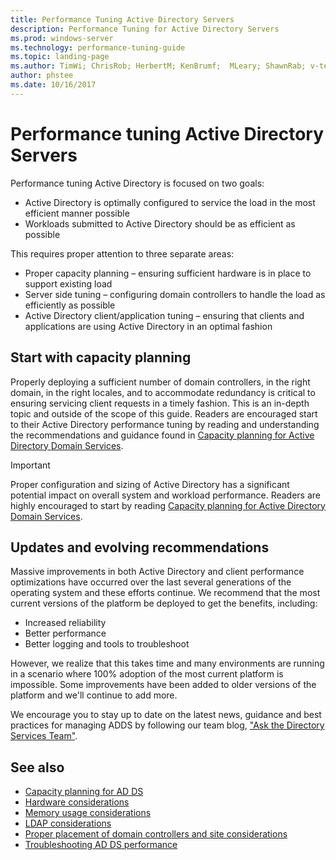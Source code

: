 ```yaml
---
title: Performance Tuning Active Directory Servers
description: Performance Tuning for Active Directory Servers
ms.prod: windows-server
ms.technology: performance-tuning-guide
ms.topic: landing-page
ms.author: TimWi; ChrisRob; HerbertM; KenBrumf;  MLeary; ShawnRab; v-tea
author: phstee
ms.date: 10/16/2017
---
```

# Performance tuning Active Directory Servers

Performance tuning Active Directory is focused on two goals:
- Active Directory is optimally configured to service the load in the most efficient manner possible
- Workloads submitted to Active Directory should be as efficient as possible

This requires proper attention to three separate areas:
- Proper capacity planning – ensuring sufficient hardware is in place to support existing load
- Server side tuning – configuring domain controllers to handle the load as efficiently as possible
- Active Directory client/application tuning – ensuring that clients and applications are using Active Directory in an optimal fashion

## Start with capacity planning

Properly deploying a sufficient number of domain controllers, in the right domain, in the right locales, and to accommodate redundancy is critical to ensuring servicing client requests in a timely fashion. This is an in-depth topic and outside of the scope of this guide. Readers are encouraged start to their Active Directory performance tuning by reading and understanding the recommendations and guidance found in [Capacity planning for Active Directory Domain Services](capacity-planning-for-active-directory-domain-services.md).

>[!Important]
> Proper configuration and sizing of Active Directory has a significant potential impact on overall system and workload performance. Readers are highly encouraged to start by reading [Capacity planning for Active Directory Domain Services](capacity-planning-for-active-directory-domain-services.md).

## Updates and evolving recommendations

Massive improvements in both Active Directory and client performance optimizations have occurred over the last several generations of the operating system and these efforts continue. We recommend that the most current versions of the platform be deployed to get the benefits, including:

- Increased reliability
- Better performance
- Better logging and tools to troubleshoot

However, we realize that this takes time and many environments are running in a scenario where 100% adoption of the most current platform is impossible. Some improvements have been added to older versions of the platform and we'll continue to add more.

We encourage you to stay up to date on the latest news, guidance and best practices for managing ADDS by following our team blog, ["Ask the Directory Services Team"](https://techcommunity.microsoft.com/t5/Ask-the-Directory-Services-Team/bg-p/AskDS).

## See also

- [Capacity planning for AD DS](capacity-planning-for-active-directory-domain-services.md)
- [Hardware considerations](hardware-considerations.md)
- [Memory usage considerations](memory-usage-considerations.md)
- [LDAP considerations](ldap-considerations.md)
- [Proper placement of domain controllers and site considerations](site-definition-considerations.md)
- [Troubleshooting AD DS performance](troubleshoot.md)  
  
